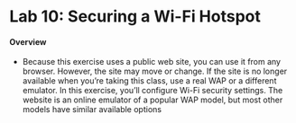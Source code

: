 # Lab 10: Securing a Wi-Fi Hotspot

#### Overview
- Because this exercise uses a public web site, you can use it from any browser. However, the site may move or change. If the site is no longer available when you’re taking this class, use a real WAP or a different emulator. In this exercise, you’ll configure Wi-Fi security settings. The website is an online emulator of a popular WAP model, but most other models have similar available options
